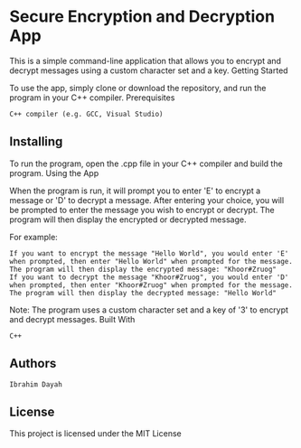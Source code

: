 # Secure Encryption and Decryption App

This is a simple command-line application that allows you to encrypt and decrypt messages using a custom character set and a key.
Getting Started

To use the app, simply clone or download the repository, and run the program in your C++ compiler.
Prerequisites

    C++ compiler (e.g. GCC, Visual Studio)

## Installing

To run the program, open the .cpp file in your C++ compiler and build the program.
Using the App

When the program is run, it will prompt you to enter 'E' to encrypt a message or 'D' to decrypt a message. After entering your choice, you will be prompted to enter the message you wish to encrypt or decrypt. The program will then display the encrypted or decrypted message.

For example:

    If you want to encrypt the message "Hello World", you would enter 'E' when prompted, then enter "Hello World" when prompted for the message. The program will then display the encrypted message: "Khoor#Zruog"
    If you want to decrypt the message "Khoor#Zruog", you would enter 'D' when prompted, then enter "Khoor#Zruog" when prompted for the message. The program will then display the decrypted message: "Hello World"

Note: The program uses a custom character set and a key of '3' to encrypt and decrypt messages.
Built With

    C++

## Authors

    Ibrahim Dayah

## License

This project is licensed under the MIT License
